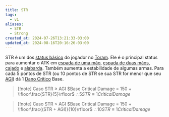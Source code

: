 ```yaml
---
title: STR
tags:
  - v1
aliases:
  - STR
  - Strong
created_at: 2024-07-26T13:21:33-03:00
updated_at: 2024-08-16T20:16:26-03:00
---
```


STR é um dos [status básico](../26/Toram_Status_basico.md) do jogador no [Toram](../../../../rascunhos/2024/07/26/Toram.md). Ele é o principal status para aumentar o ATK em [espada de uma mão](../../../../ideias/2024/07/12/Toram_One_Handed_Sword.md), [espada de duas mãos](../../../../ideias/2024/07/09/Toram_Two_Handed_Sword.md), [cajado](../../../../ideias/2024/07/09/Toram_Staff.md) e [alabarda](../../../../ideias/2024/07/09/Toram_Halberd.md). Também aumenta a estabilidade de algumas armas. Para cada 5 pontos de STR (ou 10 pontos de STR se sua STR for menor que seu [AGI](../../../../ideias/2024/07/09/Toram_AGI.md)) dá 1 [Dano Crítico](../../../../ideias/2024/07/10/Toram_Dano_Critico.md) Base.

> [!note] Caso STR $\ge$ AGI
> $Base Critical Damage = 150 + \lfloor\frac{STR}{5}\rfloor$
> $\therefore 5 STR \equiv 1 Critical Damage$

> [!note] Caso STR < AGI
> $Base Critical Damage = 150 + \lfloor\frac{(STR + AGI)}{10}\rfloor$
> $\therefore 10 STR \equiv 1 Critical Damage$
  